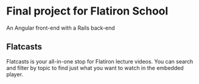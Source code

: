 # Final project for Flatiron School
An Angular front-end with a Rails back-end

## Flatcasts
Flatcasts is your all-in-one stop for Flatiron lecture videos. You can search and filter by topic to find just what you want to watch in the embedded player.
